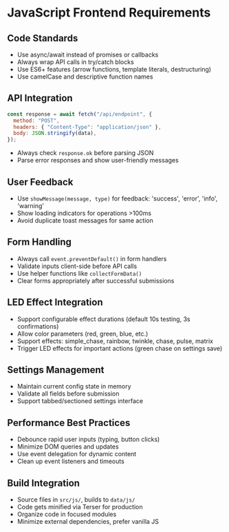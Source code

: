 # JavaScript Frontend Requirements

## Code Standards

- Use async/await instead of promises or callbacks
- Always wrap API calls in try/catch blocks
- Use ES6+ features (arrow functions, template literals, destructuring)
- Use camelCase and descriptive function names

## API Integration

```javascript
const response = await fetch("/api/endpoint", {
  method: "POST",
  headers: { "Content-Type": "application/json" },
  body: JSON.stringify(data),
});
```

- Always check `response.ok` before parsing JSON
- Parse error responses and show user-friendly messages

## User Feedback

- Use `showMessage(message, type)` for feedback: 'success', 'error', 'info', 'warning'
- Show loading indicators for operations >100ms
- Avoid duplicate toast messages for same action

## Form Handling

- Always call `event.preventDefault()` in form handlers
- Validate inputs client-side before API calls
- Use helper functions like `collectFormData()`
- Clear forms appropriately after successful submissions

## LED Effect Integration

- Support configurable effect durations (default 10s testing, 3s confirmations)
- Allow color parameters (red, green, blue, etc.)
- Support effects: simple_chase, rainbow, twinkle, chase, pulse, matrix
- Trigger LED effects for important actions (green chase on settings save)

## Settings Management

- Maintain current config state in memory
- Validate all fields before submission
- Support tabbed/sectioned settings interface

## Performance Best Practices

- Debounce rapid user inputs (typing, button clicks)
- Minimize DOM queries and updates
- Use event delegation for dynamic content
- Clean up event listeners and timeouts

## Build Integration

- Source files in `src/js/`, builds to `data/js/`
- Code gets minified via Terser for production
- Organize code in focused modules
- Minimize external dependencies, prefer vanilla JS
